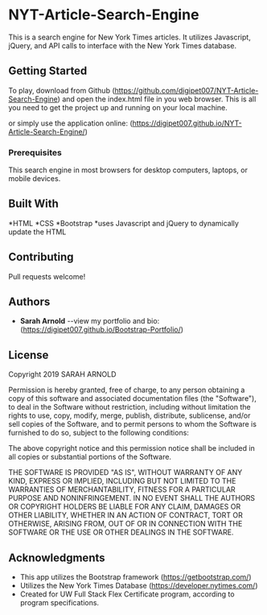 # NYT-Article-Search-Engine

This is a search engine for New York Times articles. It utilizes Javascript, jQuery, and API calls to interface with the New York Times database.

## Getting Started

To play, download from Github (https://github.com/digipet007/NYT-Article-Search-Engine) and open the index.html file in you web browser. This is all you need to get the project up and running on your local machine.

or simply use the application online: (https://digipet007.github.io/NYT-Article-Search-Engine/)

### Prerequisites

This search engine in most browsers for desktop computers, laptops, or mobile devices.

## Built With

*HTML
*CSS
*Bootstrap
*uses Javascript and jQuery to dynamically update the HTML

## Contributing

Pull requests welcome!

## Authors

* **Sarah Arnold** --view my portfolio and bio: (https://digipet007.github.io/Bootstrap-Portfolio/)

## License

Copyright 2019 SARAH ARNOLD

Permission is hereby granted, free of charge, to any person obtaining a copy of this software and associated documentation files (the "Software"), to deal in the Software without restriction, including without limitation the rights to use, copy, modify, merge, publish, distribute, sublicense, and/or sell copies of the Software, and to permit persons to whom the Software is furnished to do so, subject to the following conditions:

The above copyright notice and this permission notice shall be included in all copies or substantial portions of the Software.

THE SOFTWARE IS PROVIDED "AS IS", WITHOUT WARRANTY OF ANY KIND, EXPRESS OR IMPLIED, INCLUDING BUT NOT LIMITED TO THE WARRANTIES OF MERCHANTABILITY, FITNESS FOR A PARTICULAR PURPOSE AND NONINFRINGEMENT. IN NO EVENT SHALL THE AUTHORS OR COPYRIGHT HOLDERS BE LIABLE FOR ANY CLAIM, DAMAGES OR OTHER LIABILITY, WHETHER IN AN ACTION OF CONTRACT, TORT OR OTHERWISE, ARISING FROM, OUT OF OR IN CONNECTION WITH THE SOFTWARE OR THE USE OR OTHER DEALINGS IN THE SOFTWARE.

## Acknowledgments

* This app utilizes the Bootstrap framework (https://getbootstrap.com/) 
* Utilizes the New York Times Database (https://developer.nytimes.com/)
* Created for UW Full Stack Flex Certificate program, according to program specifications.

